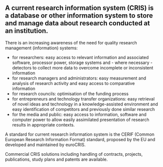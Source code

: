 ## A current research information system (CRIS) is a database or other information system to store and manage data about research conducted at an institution.

There is an increasing awareness of the need for quality research management (information) systems:

* for researchers: easy access to relevant information and associated software, processor power, storage systems and - where necessary - detectors to collect more data to overcome incomplete or inconsistent information
* for research managers and administrators: easy measurement and analysis of research activity and easy access to comparative information
* for research councils: optimisation of the funding process
* for entrepreneurs and technology transfer organizations: easy retrieval of novel ideas and technology in a knowledge-assisted environment and easy identification of competitors and previously done similar research
* for the media and public: easy access to information, software and computer power to allow easily assimilated presentation of research results in appropriate contexts.
 

A standard for current research information system is the CERIF (Common European Research Information Format) standard, proposed by the EU and developed and maintained by euroCRIS.


Commercial CRIS solutions including handling of contracts, projects, publications, study plans and patents are available.